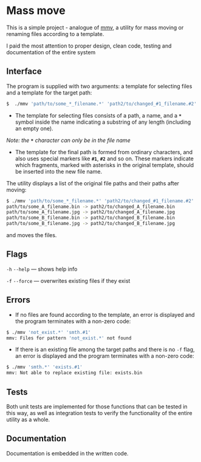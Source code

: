 # Mass move

This is a simple project - analogue of [mmv](https://manpages.ubuntu.com/manpages/focal/man1/mmv.1.html), a utility for mass moving or renaming files according to a template.

I paid the most attention to proper design, clean code, testing and documentation of the entire system

## Interface

The program is supplied with two arguments: a template for selecting files and a template for the target path:

```bash
$  ./mmv 'path/to/some_*_filename.*' 'path2/to/changed_#1_filename.#2'
```

- The template for selecting files consists of a path, a name, and a **`*`** symbol inside the name indicating a substring of any length (including an empty one).

*Note: the **`*`** character can only be in the file name*

- The template for the final path is formed from ordinary characters, and also uses special markers like **`#1`**, **`#2`** and so on. These markers indicate which fragments, marked with asterisks in the original template, should be inserted into the new file name.

The utility displays a list of the original file paths and their paths after moving:

```bash
$ ./mmv 'path/to/some_*_filename.*' 'path2/to/changed_#1_filename.#2'
path/to/some_A_filename.bin -> path2/to/changed_A_filename.bin
path/to/some_A_filename.jpg -> path2/to/changed_A_filename.jpg
path/to/some_B_filename.bin -> path2/to/changed_B_filename.bin
path/to/some_B_filename.jpg -> path2/to/changed_B_filename.jpg
```

and moves the files.

## Flags

`-h` `--help` — shows help info

`-f` `--force` — overwrites existing files if they exist

## Errors

- If no files are found according to the template, an error is displayed and the program terminates with a non-zero code:

```bash
$ ./mmv 'not_exist.*' 'smth.#1'
mmv: Files for pattern 'not_exist.*' not found
```

- If there is an existing file among the target paths and there is no `-f` flag, an error is displayed and the program terminates with a non-zero code:

```bash
$ ./mmv 'smth.*' 'exists.#1'
mmv: Not able to replace existing file: exists.bin 
```

## Tests

Both unit tests are implemented for those functions that can be tested in this way, as well as integration tests to verify the functionality of the entire utility as a whole.

## Documentation

Documentation is embedded in the written code.
